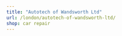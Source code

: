 ```yaml
---
title: "Autotech of Wandsworth Ltd"
url: /london/autotech-of-wandsworth-ltd/
shop: car repair
---
```

